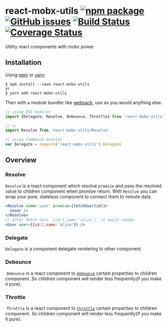 # react-mobx-utils [![npm package][npm-badge]][npm] [![GitHub issues](https://img.shields.io/github/issues/zjuasmn/react-mobx-utils.svg)](https://github.com/zjuasmn/react-mobx-utils/issues) [![Build Status](https://travis-ci.org/zjuasmn/react-mobx-utils.svg?branch=master)](https://travis-ci.org/zjuasmn/react-mobx-utils) [![Coverage Status](https://coveralls.io/repos/github/zjuasmn/react-mobx-utils/badge.svg?branch=master)](https://coveralls.io/github/zjuasmn/react-mobx-utils?branch=master)

[npm-badge]: https://img.shields.io/npm/v/react-mobx-utils.svg?style=flat-square
[npm]: https://www.npmjs.org/package/react-mobx-utils

Utility react components with mobx power

## Installation

Using [npm](https://www.npmjs.com/) or [yarn](https://yarnpkg.com/):

```
$ npm install --save react-mobx-utils
or
$ yarn add react-mobx-utils
```

Then with a module bundler like [webpack](https://webpack.github.io/), use as you would anything else.

```js
// using ES6 modules
import {Delegate, Resolve, Debounce, Throttle} from 'react-mobx-utils'

// or
import Resolve from 'react-mobx-utils/Resolve'

// using CommonJS modules
var Delegate = require('react-mobx-utils').Delegate
```

## Overview

### Resolve
  `Resolve` is a react component which resolve `promise` and pass the resolved value to children component when promise return. With `Resolve` you can wrap your pure, stateless component to connect them to remote data.
  
```jsx
<Resolve name='user' promise={fetchUser(id)}>
  <User />
</Resolve>
// after fetch data `{id:1,name:'alice'}` it would render
<User user={{id:1,name:'alice'}} /> 
```
### Delegate
  `Delegate` is a component delegate rendering to other component.
  
  

### Debounce
  `Debounce` is a react component to [`debounce`](https://lodash.com/docs#debounce) certain properties to children component. So children component will render less  frequently(if you make it pure).


### Throttle
  `Throttle` is a react component to [`throttle`](https://lodash.com/docs#throttle) certain properties to children component. So children component will render less  frequently(if you make it pure).

